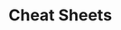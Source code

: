                                                                                             
# Cheat Sheets           

   





